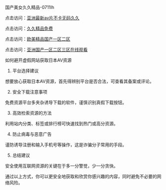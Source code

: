 国产美女久久精品-0711lh

点击访问：<a href="https://heiliaoxwd5i8.pages.dev">亚洲最新av片不卡无码久久</a>

点击访问：<a href="https://heiliaoow5kzm.pages.dev">久久精品免费</a>

点击访问：<a href="https://heiliaoxqkkct.pages.dev">欧美精品国产一区二区</a>

点击访问：<a href="https://heiliaowt0d7p.pages.dev">亚洲国产一区二区三区在线观看</a>

如何避开虚假网站获取日本AV资源

1. 平台选择建议

想要放心获取日本AV资源，首先得辨别平台是否合法，可查看其备案或评论。

2. 安全下载注意事项

免费资源平台多夹杂诱导下载的软件，谨慎识别真假下载按钮。

3. 高效检索资源的方法

利用站内分类、标签或排行榜可快速找到热门或高分资源。

4. 防止病毒与恶意广告

谨防诱导注册和输入手机号等操作，这是诈骗分子常用的手段。

5. 总结建议

安全使用互联网资源的关键在于多一分警觉，少一分贪快。

通过以上方式，你可以更安全地获取和欣赏你感兴趣的内容，同时避免不必要的网络风险。

<span style="display:none;">[Canonical link](https://github.com/lh071125/12712)</span>
